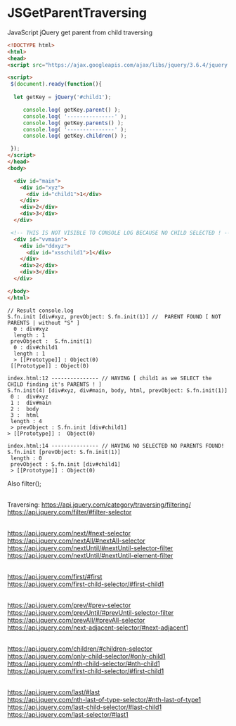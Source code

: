 # JSGetParentTraversing
JavaScript jQuery get parent from child traversing  

```HTML
<!DOCTYPE html>
<html>
<head>
<script src="https://ajax.googleapis.com/ajax/libs/jquery/3.6.4/jquery.min.js"></script>

<script>
 $(document).ready(function(){
   
  let getKey = jQuery('#child1');

     console.log( getKey.parent() );
     console.log( '---------------' );
     console.log( getKey.parents() );
     console.log( '---------------' );
     console.log( getKey.children() );

 });
</script> 
</head>
<body>

  <div id="main">
    <div id="xyz">
      <div id="child1">1</div>  
    </div>
    <div>2</div>  
    <div>3</div> 
  </div>

 <!-- THIS IS NOT VISIBLE TO CONSOLE LOG BECAUSE NO CHILD SELECTED ! -->
  <div id="vvmain">
    <div id="ddxyz">
      <div id="xsschild1">1</div>  
    </div>
    <div>2</div>  
    <div>3</div> 
  </div>

</body>
</html>
```

```JS
// Result console.log
S.fn.init [div#xyz, prevObject: S.fn.init(1)] //  PARENT FOUND [ NOT PARENTS | without "S" ]
  0 : div#xyz
  length : 1
 prevObject :  S.fn.init(1)
  0 : div#child1
  length : 1
  > [[Prototype]] : Object(0)
 [[Prototype]] : Object(0)
 
index.html:12 --------------- // HAVING [ child1 as we SELECT the CHILD finding it's PARENTS ! ]
S.fn.init(4) [div#xyz, div#main, body, html, prevObject: S.fn.init(1)]
 0 :  div#xyz
 1 :  div#main
 2 :  body
 3 :  html
 length : 4
 > prevObject : S.fn.init [div#child1]
> [[Prototype]] :  Object(0)

index.html:14 --------------- // HAVING NO SELECTED NO PARENTS FOUND! 
S.fn.init [prevObject: S.fn.init(1)]
 length : 0
 prevObject : S.fn.init [div#child1] 
 > [[Prototype]] : Object(0)
```

Also filter();

<br /> Traversing: https://api.jquery.com/category/traversing/filtering/
<br /> https://api.jquery.com/filter/#filter-selector

<br /> https://api.jquery.com/next/#next-selector
<br /> https://api.jquery.com/nextAll/#nextAll-selector
<br /> https://api.jquery.com/nextUntil/#nextUntil-selector-filter
<br /> https://api.jquery.com/nextUntil/#nextUntil-element-filter

<br /> https://api.jquery.com/first/#first
<br /> https://api.jquery.com/first-child-selector/#first-child1

<br /> https://api.jquery.com/prev/#prev-selector
<br /> https://api.jquery.com/prevUntil/#prevUntil-selector-filter
<br /> https://api.jquery.com/prevAll/#prevAll-selector
<br /> https://api.jquery.com/next-adjacent-selector/#next-adjacent1

<br /> https://api.jquery.com/children/#children-selector
<br /> https://api.jquery.com/only-child-selector/#only-child1
<br /> https://api.jquery.com/nth-child-selector/#nth-child1
<br /> https://api.jquery.com/first-child-selector/#first-child1

<br /> https://api.jquery.com/last/#last
<br /> https://api.jquery.com/nth-last-of-type-selector/#nth-last-of-type1
<br /> https://api.jquery.com/last-child-selector/#last-child1
<br /> https://api.jquery.com/last-selector/#last1

